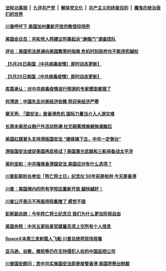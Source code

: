 ####  [法轮功真相](../../../../basic/blob/master/README.md?t=05270301) &nbsp;|&nbsp; [九评共产党](../../../../9ping.md/blob/master/README.md?t=05270301) &nbsp;|&nbsp; [解体党文化](../../../../jtdwh.md/blob/master/README.md?t=05270301)  &nbsp;|&nbsp; [共产主义的终极目的](../../../../gczydzjmd.md/blob/master/README.md?t=05270301) &nbsp;|&nbsp; [魔鬼在统治我们的世界](../../../../mgztzwmdsj.md/blob/master/README.md?t=05270301) 

#### [川普呼吁下 美国加州重新开放宗教信仰场所](../pages/soh6/383320.md?t=05270301) 
#### [美国会议员：共和党人将建议刑事起诉“通俄门”调查团队](../pages/soh6/383287.md?t=05270301) 
#### [评论：美国宪法是通向美国繁荣的指南 危机时刻政府也不能违宪越权](../pages/soh6/383284.md?t=05270301) 
#### [【5月26日美国（中共病毒疫情）即时动态更新】](../pages/soh6/383251.md?t=05270301) 
#### [【5月25日美国（中共病毒疫情）即时动态更新】](../pages/soh6/382795.md?t=05270301) 
#### [库莫承认：对中共病毒疫情进行预测的专家模型都错了](../pages/soh6/383008.md?t=05270301) 
#### [何清涟：中国失去对美经济依赖  将迎来经济严寒](../pages/soh6/383032.md?t=05270301) 
#### [章天亮: 「国安法」致香港危机  国际力量当介入人道灾难](../pages/soh6/383017.md?t=05270301) 
#### [长周末美民众掀户外活动热潮 社交疏离措施被抛诸脑后](../pages/soh6/382957.md?t=05270301) 
#### [美国红媒冒头支持港版国安法 “继续搞下去，中共一定倒台”](../pages/soh6/382930.md?t=05270301) 
#### [港版国安法或促美国再启核试？美国激光武器和三航母备战太平洋 ](../pages/soh6/382885.md?t=05270301) 
#### [美利坚和：中共强推香港国安法 美国应对有什么选项？](../pages/soh6/382918.md?t=05270301) 
#### [川普彭斯防长参加「阵亡将士日」纪念仪  50年前是柏林 今天是香港](../pages/soh6/382870.md?t=05270301) 
#### [川普：美国境内的所有学校应重新开放 越快越好！](../pages/soh6/382867.md?t=05270301) 
#### [川普公开表示不再服用羟氯喹了 感觉不错](../pages/soh6/382858.md?t=05270301) 
#### [彭斯副总统：今年阵亡将士纪念日 我们为什么更加珍视自由](../pages/soh6/382864.md?t=05270301) 
#### [美国务院：中共五家驻美官媒雇员须上交所有个人信息](../pages/soh6/382672.md?t=05270301) 
#### [SpaceX本周三发射载人飞船 川普总统将现场观看](../pages/soh6/382666.md?t=05270301) 
#### [亚马逊、谷歌、微软等仍在支持侵犯人权的中国监控公司](../pages/soh6/382546.md?t=05270301) 
#### [川普国安顾问：若中共实施国安法即是接管香港 美国将祭出制裁](../pages/soh6/382573.md?t=05270301) 
